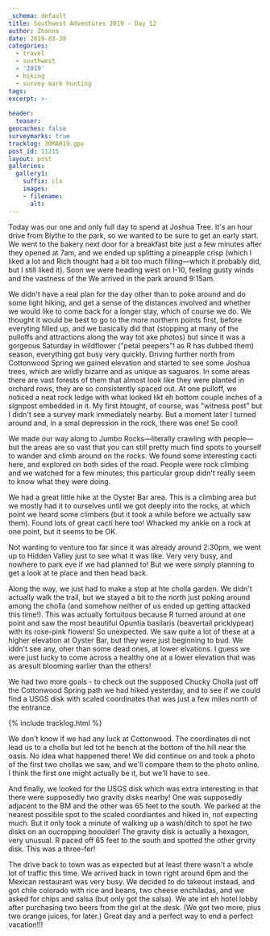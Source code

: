 ```yaml
---
_schema: default
title: Southwest Adventures 2019 - Day 12
author: Zhanna
date: 2019-03-30
categories: 
  - travel
  - southwest
  - '2019'
  - hiking
  - survey mark hunting
tags:
excerpt: >-
  
header:
  teaser:
geocaches: false
surveymarks: true
tracklog: 30MAR19.gpx
post_id: 11215
layout: post  
galleries:
  gallery1:
    suffix: clx
    images:
    - filename: 
      alt:                                       
---
```


Today was our one and only full day to spend at Joshua Tree. It's an hour drive from Blythe to the park, so we wanted to be sure to get an early start. We went to the bakery next door for a breakfast bite just a few minutes after they opened at 7am, and we ended up splitting a pineapple crisp (which I liked a lot and Rich thought had a bit too much filling—which it probably did, but I still liked it). Soon we were heading west on I-10, feeling gusty winds and the vastness of the We arrived in the park around 9:15am. 

We didn't have a real plan for the day other than to poke around and do some light hiking, and get a sense of the distances involved and whether we would like to come back for a longer stay, which of course we do. We thought it would be best to go to the more northern points first, before everyting filled up, and we basically did that (stopping at many of the pulloffs and attractions along the way tot ake photos) but since it was a gorgeous Saturday in wildflower ("petal peepers"! as R has dubbed them) season, everything got busy very quickly. Driving further north from Cottonwood Spring we gained elevation and started to see some Joshua trees, which are wildly bizarre and as unique as saguaros. In some areas there are vast forests of them that almost look like they were planted in orchard rows, they are so consistently spaced out. At one pulloff, we noticed a neat rock ledge with what looked likt eh bottom couple inches of a signpost embedded in it. My first htought, of course, was "witness post" but I didn't see a survey mark immediately nearby. But a moment later I turned around and, in a smal depression in the rock, there was one! So cool!

We made our way along to Jumbo Rocks—literally crawling with people—but the areas are so vast that you can still pretty much find spots to yourself to wander and climb around on the rocks. We found some interesting cacti here, and explored on both sides of the road. People were rock climbing and we watched for a few minutes; this particular group didn't really seem to know what they were doing. 

We had a great little hike at the Oyster Bar area. This is a climbing area but we mostly had it to ourselves until we got deeply into the rocks, at which point we heard some climbers (but it took a while before we actually saw them). Found lots of great cacti here too! Whacked my ankle on a rock at one point, but it seems to be OK.

Not wanting to venture too far since it was already around 2:30pm, we went up to Hidden Valley just to see what it was like. Very very busy, and nowhere to park eve if we had planned to! But we were simply planning to get a look at te place and then head back. 

Along the way, we just had to make a stop at hte cholla garden. We didn't actually walk the trail, but we stayed a bit to the north just poking around among the cholla (and somehow neither of us ended up getting attacked this time!).  This was actually fortuitous because R turned around at one point and saw the most beautiful Opuntia basilaris (beavertail pricklypear) with its rose-pink flowers! So unexpected. We saw quite a lot of these at a higher elevation at Oyster Bar, but they were just beginning to bud. We iddn't see any, oher than some dead ones, at lower elvations. I guess we were just lucky to come across a healthy one at a lower elevation that was as aresult blooming earlier than the others!

We had two more goals - to check out the supposed Chucky Cholla just off the Cottonwood Spring path we had hiked yesterday, and to see if we could find a USGS disk with scaled coordinates that was just a few miles north of the entrance. 

{% include tracklog.html %}

We don't know if we had any luck at Cottonwood. The coordinates di not lead us to a cholla but led tot he bench at the bottom of the hill near the oasis. No idea what happened there! We did continue on and took a photo of the first two chollas we saw, and we'll compare them to the photo online. I think the first one might actually be it, but we'll have to see.

And finally, we looked for the USGS disk which was extra interesting in that there were supposedly two gravity disks nearby! One was supposedly adjacent to the BM and the other was 65 feet to the south. We parked at the nearest possible spot to the scaled coordiantes and hiked in, not expecting much. But it only took a minute of walking up a wash/ditch to spot he two disks on an oucropping booulder! The gravity disk is actually a hexagon, very unusual. R paced off 65 feet to the south and spotted the other grvity disk. This was a three-fer!

The drive back to town was as expected but at least there wasn't a whole lot of traffic this time. We arrived back in town right around 6pm and the Mexican restaurant was very busy. We decided to do takeout instead, and got chile colorado with rice and beans, two cheese enchiladas, and we asked for chips and salsa (but only got the salsa). We ate int eh hotel lobby after purchasing two beers from the girl at the desk. (We got two more, plus two orange juices, for later.) Great day and a perfect way to end a perfect vacation!!!